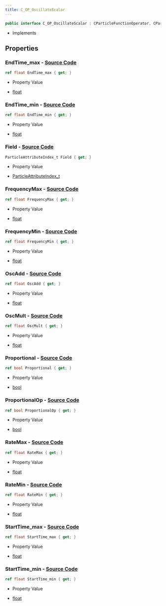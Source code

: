 ```yaml
---
title: C_OP_OscillateScalar
---
```


```csharp
public interface C_OP_OscillateScalar : CParticleFunctionOperator, CParticleFunction, ISchemaClass<CParticleFunction>, ISchemaClass<CParticleFunctionOperator>, ISchemaClass<C_OP_OscillateScalar>, ISchemaField, ISchemaClass, INativeHandle
```

- Implements

## Properties

### **EndTime_max** - [Source Code](https://github.com/swiftly-solution/swiftlys2/blob/main/managed/src/SwiftlyS2.Generated/Schemas/Interfaces/C_OP_OscillateScalar.cs#L36)

```csharp
ref float EndTime_max { get; }
```

- Property Value

- [float](https://learn.microsoft.com/dotnet/api/system.single)

### **EndTime_min** - [Source Code](https://github.com/swiftly-solution/swiftlys2/blob/main/managed/src/SwiftlyS2.Generated/Schemas/Interfaces/C_OP_OscillateScalar.cs#L34)

```csharp
ref float EndTime_min { get; }
```

- Property Value

- [float](https://learn.microsoft.com/dotnet/api/system.single)

### **Field** - [Source Code](https://github.com/swiftly-solution/swiftlys2/blob/main/managed/src/SwiftlyS2.Generated/Schemas/Interfaces/C_OP_OscillateScalar.cs#L24)

```csharp
ParticleAttributeIndex_t Field { get; }
```

- Property Value

- [ParticleAttributeIndex_t](/docs/api/shared/schemadefinitions/particleattributeindex_t)

### **FrequencyMax** - [Source Code](https://github.com/swiftly-solution/swiftlys2/blob/main/managed/src/SwiftlyS2.Generated/Schemas/Interfaces/C_OP_OscillateScalar.cs#L22)

```csharp
ref float FrequencyMax { get; }
```

- Property Value

- [float](https://learn.microsoft.com/dotnet/api/system.single)

### **FrequencyMin** - [Source Code](https://github.com/swiftly-solution/swiftlys2/blob/main/managed/src/SwiftlyS2.Generated/Schemas/Interfaces/C_OP_OscillateScalar.cs#L20)

```csharp
ref float FrequencyMin { get; }
```

- Property Value

- [float](https://learn.microsoft.com/dotnet/api/system.single)

### **OscAdd** - [Source Code](https://github.com/swiftly-solution/swiftlys2/blob/main/managed/src/SwiftlyS2.Generated/Schemas/Interfaces/C_OP_OscillateScalar.cs#L40)

```csharp
ref float OscAdd { get; }
```

- Property Value

- [float](https://learn.microsoft.com/dotnet/api/system.single)

### **OscMult** - [Source Code](https://github.com/swiftly-solution/swiftlys2/blob/main/managed/src/SwiftlyS2.Generated/Schemas/Interfaces/C_OP_OscillateScalar.cs#L38)

```csharp
ref float OscMult { get; }
```

- Property Value

- [float](https://learn.microsoft.com/dotnet/api/system.single)

### **Proportional** - [Source Code](https://github.com/swiftly-solution/swiftlys2/blob/main/managed/src/SwiftlyS2.Generated/Schemas/Interfaces/C_OP_OscillateScalar.cs#L26)

```csharp
ref bool Proportional { get; }
```

- Property Value

- [bool](https://learn.microsoft.com/dotnet/api/system.boolean)

### **ProportionalOp** - [Source Code](https://github.com/swiftly-solution/swiftlys2/blob/main/managed/src/SwiftlyS2.Generated/Schemas/Interfaces/C_OP_OscillateScalar.cs#L28)

```csharp
ref bool ProportionalOp { get; }
```

- Property Value

- [bool](https://learn.microsoft.com/dotnet/api/system.boolean)

### **RateMax** - [Source Code](https://github.com/swiftly-solution/swiftlys2/blob/main/managed/src/SwiftlyS2.Generated/Schemas/Interfaces/C_OP_OscillateScalar.cs#L18)

```csharp
ref float RateMax { get; }
```

- Property Value

- [float](https://learn.microsoft.com/dotnet/api/system.single)

### **RateMin** - [Source Code](https://github.com/swiftly-solution/swiftlys2/blob/main/managed/src/SwiftlyS2.Generated/Schemas/Interfaces/C_OP_OscillateScalar.cs#L16)

```csharp
ref float RateMin { get; }
```

- Property Value

- [float](https://learn.microsoft.com/dotnet/api/system.single)

### **StartTime_max** - [Source Code](https://github.com/swiftly-solution/swiftlys2/blob/main/managed/src/SwiftlyS2.Generated/Schemas/Interfaces/C_OP_OscillateScalar.cs#L32)

```csharp
ref float StartTime_max { get; }
```

- Property Value

- [float](https://learn.microsoft.com/dotnet/api/system.single)

### **StartTime_min** - [Source Code](https://github.com/swiftly-solution/swiftlys2/blob/main/managed/src/SwiftlyS2.Generated/Schemas/Interfaces/C_OP_OscillateScalar.cs#L30)

```csharp
ref float StartTime_min { get; }
```

- Property Value

- [float](https://learn.microsoft.com/dotnet/api/system.single)

